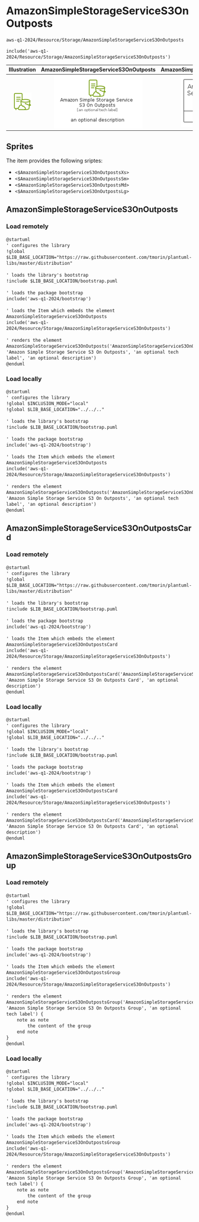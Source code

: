 # AmazonSimpleStorageServiceS3OnOutposts


```text
aws-q1-2024/Resource/Storage/AmazonSimpleStorageServiceS3OnOutposts
```

```text
include('aws-q1-2024/Resource/Storage/AmazonSimpleStorageServiceS3OnOutposts')
```



| Illustration | AmazonSimpleStorageServiceS3OnOutposts | AmazonSimpleStorageServiceS3OnOutpostsCard | AmazonSimpleStorageServiceS3OnOutpostsGroup |
| :---: | :---: | :---: | :---: |
| ![illustration for Illustration](../../../aws-q1-2024/Resource/Storage/AmazonSimpleStorageServiceS3OnOutposts.png) | ![illustration for AmazonSimpleStorageServiceS3OnOutposts](../../../aws-q1-2024/Resource/Storage/AmazonSimpleStorageServiceS3OnOutposts.Local.png) | ![illustration for AmazonSimpleStorageServiceS3OnOutpostsCard](../../../aws-q1-2024/Resource/Storage/AmazonSimpleStorageServiceS3OnOutpostsCard.Local.png) | ![illustration for AmazonSimpleStorageServiceS3OnOutpostsGroup](../../../aws-q1-2024/Resource/Storage/AmazonSimpleStorageServiceS3OnOutpostsGroup.Local.png) |



## Sprites
The item provides the following sriptes:

- `<$AmazonSimpleStorageServiceS3OnOutpostsXs>`
- `<$AmazonSimpleStorageServiceS3OnOutpostsSm>`
- `<$AmazonSimpleStorageServiceS3OnOutpostsMd>`
- `<$AmazonSimpleStorageServiceS3OnOutpostsLg>`





## AmazonSimpleStorageServiceS3OnOutposts

### Load remotely
```plantuml
@startuml
' configures the library
!global $LIB_BASE_LOCATION="https://raw.githubusercontent.com/tmorin/plantuml-libs/master/distribution"

' loads the library's bootstrap
!include $LIB_BASE_LOCATION/bootstrap.puml

' loads the package bootstrap
include('aws-q1-2024/bootstrap')

' loads the Item which embeds the element AmazonSimpleStorageServiceS3OnOutposts
include('aws-q1-2024/Resource/Storage/AmazonSimpleStorageServiceS3OnOutposts')

' renders the element
AmazonSimpleStorageServiceS3OnOutposts('AmazonSimpleStorageServiceS3OnOutposts', 'Amazon Simple Storage Service S3 On Outposts', 'an optional tech label', 'an optional description')
@enduml
```

### Load locally
```plantuml
@startuml
' configures the library
!global $INCLUSION_MODE="local"
!global $LIB_BASE_LOCATION="../../.."

' loads the library's bootstrap
!include $LIB_BASE_LOCATION/bootstrap.puml

' loads the package bootstrap
include('aws-q1-2024/bootstrap')

' loads the Item which embeds the element AmazonSimpleStorageServiceS3OnOutposts
include('aws-q1-2024/Resource/Storage/AmazonSimpleStorageServiceS3OnOutposts')

' renders the element
AmazonSimpleStorageServiceS3OnOutposts('AmazonSimpleStorageServiceS3OnOutposts', 'Amazon Simple Storage Service S3 On Outposts', 'an optional tech label', 'an optional description')
@enduml
```

## AmazonSimpleStorageServiceS3OnOutpostsCard

### Load remotely
```plantuml
@startuml
' configures the library
!global $LIB_BASE_LOCATION="https://raw.githubusercontent.com/tmorin/plantuml-libs/master/distribution"

' loads the library's bootstrap
!include $LIB_BASE_LOCATION/bootstrap.puml

' loads the package bootstrap
include('aws-q1-2024/bootstrap')

' loads the Item which embeds the element AmazonSimpleStorageServiceS3OnOutpostsCard
include('aws-q1-2024/Resource/Storage/AmazonSimpleStorageServiceS3OnOutposts')

' renders the element
AmazonSimpleStorageServiceS3OnOutpostsCard('AmazonSimpleStorageServiceS3OnOutpostsCard', 'Amazon Simple Storage Service S3 On Outposts Card', 'an optional description')
@enduml
```

### Load locally
```plantuml
@startuml
' configures the library
!global $INCLUSION_MODE="local"
!global $LIB_BASE_LOCATION="../../.."

' loads the library's bootstrap
!include $LIB_BASE_LOCATION/bootstrap.puml

' loads the package bootstrap
include('aws-q1-2024/bootstrap')

' loads the Item which embeds the element AmazonSimpleStorageServiceS3OnOutpostsCard
include('aws-q1-2024/Resource/Storage/AmazonSimpleStorageServiceS3OnOutposts')

' renders the element
AmazonSimpleStorageServiceS3OnOutpostsCard('AmazonSimpleStorageServiceS3OnOutpostsCard', 'Amazon Simple Storage Service S3 On Outposts Card', 'an optional description')
@enduml
```

## AmazonSimpleStorageServiceS3OnOutpostsGroup

### Load remotely
```plantuml
@startuml
' configures the library
!global $LIB_BASE_LOCATION="https://raw.githubusercontent.com/tmorin/plantuml-libs/master/distribution"

' loads the library's bootstrap
!include $LIB_BASE_LOCATION/bootstrap.puml

' loads the package bootstrap
include('aws-q1-2024/bootstrap')

' loads the Item which embeds the element AmazonSimpleStorageServiceS3OnOutpostsGroup
include('aws-q1-2024/Resource/Storage/AmazonSimpleStorageServiceS3OnOutposts')

' renders the element
AmazonSimpleStorageServiceS3OnOutpostsGroup('AmazonSimpleStorageServiceS3OnOutpostsGroup', 'Amazon Simple Storage Service S3 On Outposts Group', 'an optional tech label') {
    note as note
        the content of the group
    end note
}
@enduml
```

### Load locally
```plantuml
@startuml
' configures the library
!global $INCLUSION_MODE="local"
!global $LIB_BASE_LOCATION="../../.."

' loads the library's bootstrap
!include $LIB_BASE_LOCATION/bootstrap.puml

' loads the package bootstrap
include('aws-q1-2024/bootstrap')

' loads the Item which embeds the element AmazonSimpleStorageServiceS3OnOutpostsGroup
include('aws-q1-2024/Resource/Storage/AmazonSimpleStorageServiceS3OnOutposts')

' renders the element
AmazonSimpleStorageServiceS3OnOutpostsGroup('AmazonSimpleStorageServiceS3OnOutpostsGroup', 'Amazon Simple Storage Service S3 On Outposts Group', 'an optional tech label') {
    note as note
        the content of the group
    end note
}
@enduml
```

